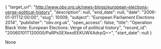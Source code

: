 {
  "target_url": "http://www.obv.org.uk/news-blogs/european-elections-verge-political-history", 
  "description": null, 
  "end_date": null, 
  "date": "2006-01-01T12:00:00", 
  "slug": 10009, 
  "subject": "European Parliament Elections 2014", 
  "publisher": "obv.org.uk", 
  "open_access": false, 
  "title": "Operation Black Vote: European Elections: Verge of political history", 
  "record_id": "20060101T120000/PaRPsSEXexoEEKUWXAdrpQ==", 
  "start_date": null
}

None